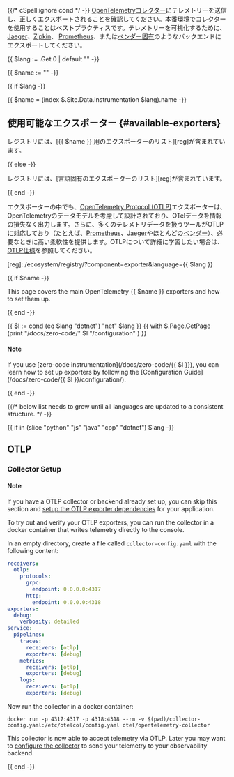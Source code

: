 {{/* cSpell:ignore cond */ -}} [OpenTelemetryコレクター](/docs/collector/)にテレメトリーを送信し、正しくエクスポートされることを確認してください。本番環境でコレクターを使用することはベストプラクティスです。テレメトリーを可視化するために、[Jaeger](https://jaegertracing.io/)、[Zipkin](https://zipkin.io/)、
[Prometheus](https://prometheus.io/)、または[ベンダー固有](/ecosystem/vendors/)のようなバックエンドにエクスポートしてください。

{{ $lang := .Get 0 | default "" -}}

{{ $name := "" -}}

{{ if $lang -}}

{{ $name = (index $.Site.Data.instrumentation $lang).name -}}

## 使用可能なエクスポーター {#available-exporters}

レジストリには、[{{ $name }} 用のエクスポーターのリスト][reg]が含まれています。

{{ else -}}

レジストリには、[言語固有のエクスポーターのリスト][reg]が含まれています。

{{ end -}}

エクスポーターの中でも、[OpenTelemetry Protocol (OTLP)][OTLP]エクスポーターは、OpenTelemetryのデータモデルを考慮して設計されており、OTelデータを情報の損失なく出力します。さらに、多くのテレメトリデータを扱うツールがOTLPに対応しており（たとえば、[Prometheus]、[Jaeger]やほとんどの[ベンダー]）、必要なときに高い柔軟性を提供します。OTLPについて詳細に学習したい場合は、[OTLP仕様][OTLP]を参照してください。

[Jaeger]: /blog/2022/jaeger-native-otlp/
[OTLP]: /docs/specs/otlp/
[Prometheus]:
  https://prometheus.io/docs/prometheus/2.55/feature_flags/#otlp-receiver
[ベンダー]: /ecosystem/vendors/

[reg]: /ecosystem/registry/?component=exporter&language={{ $lang }}

{{ if $name -}}

This page covers the main OpenTelemetry {{ $name }} exporters and how to set
them up.

{{ end -}}

{{ $l := cond (eq $lang "dotnet") "net" $lang }}
{{ with $.Page.GetPage (print "/docs/zero-code/" $l "/configuration" ) }}

<div class="alert alert-info" role="alert"><h4 class="alert-heading">Note</h4>

If you use [zero-code instrumentation](/docs/zero-code/{{ $l }}), you can learn
how to set up exporters by following the [Configuration
Guide](/docs/zero-code/{{ $l }}/configuration/).

</div>

{{ end -}}

{{/*
 below list needs to grow until all languages are updated to a consistent structure.
 */ -}}

{{ if in (slice "python" "js" "java" "cpp" "dotnet") $lang -}}

## OTLP

### Collector Setup

<div class="alert alert-info" role="alert"><h4 class="alert-heading">Note</h4>

If you have a OTLP collector or backend already set up, you can skip this
section and [setup the OTLP exporter dependencies](#otlp-dependencies) for your
application.

</div>

To try out and verify your OTLP exporters, you can run the collector in a docker
container that writes telemetry directly to the console.

In an empty directory, create a file called `collector-config.yaml` with the
following content:

```yaml
receivers:
  otlp:
    protocols:
      grpc:
        endpoint: 0.0.0.0:4317
      http:
        endpoint: 0.0.0.0:4318
exporters:
  debug:
    verbosity: detailed
service:
  pipelines:
    traces:
      receivers: [otlp]
      exporters: [debug]
    metrics:
      receivers: [otlp]
      exporters: [debug]
    logs:
      receivers: [otlp]
      exporters: [debug]
```

Now run the collector in a docker container:

```shell
docker run -p 4317:4317 -p 4318:4318 --rm -v $(pwd)/collector-config.yaml:/etc/otelcol/config.yaml otel/opentelemetry-collector
```

This collector is now able to accept telemetry via OTLP. Later you may want to
[configure the collector](/docs/collector/configuration) to send your telemetry
to your observability backend.

{{ end -}}
